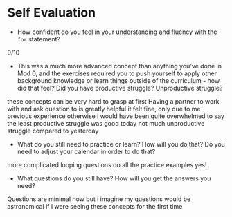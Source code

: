 # Self Evaluation

- How confident do you feel in your understanding and fluency with the `for` statement?

9/10

- This was a much more advanced concept than anything you've done in Mod 0, and the exercises required you to push yourself to apply other background knowledge or learn things outside of the curriculum - how did that feel? Did you have productive struggle? Unproductive struggle?

these concepts can be very hard to grasp at first
Having a partner to work with and ask question to is greatly helpful
it felt fine, only due to me previous experience otherwise i would have been quite overwhelmed to say the least
productive struggle was good today
not much unproductive struggle compared to yesterday

- What do you still need to practice or learn? How will you do that? Do you need to adjust your calendar in order to do that?

more complicated looping questions
do all the practice examples
yes!

- What questions do you still have? How will you get the answers you need?

Questions are minimal now but i imagine my questions would be astronomical if i were seeing these concepts for the first time
